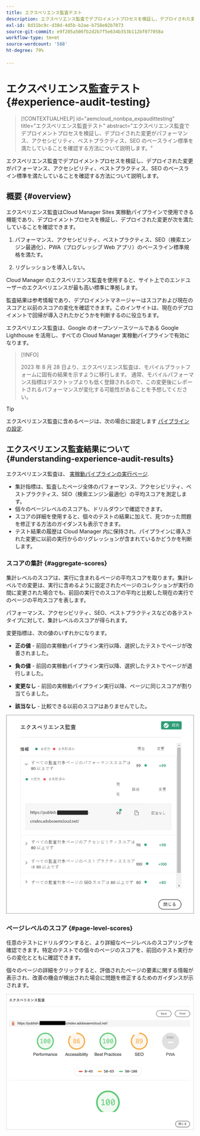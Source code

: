 ```yaml
---
title: エクスペリエンス監査テスト
description: エクスペリエンス監査でデプロイメントプロセスを検証し、デプロイされた変更がパフォーマンス、アクセシビリティ、ベストプラクティス、SEO のベースライン標準を満たしていることを確認する方法について説明します。
exl-id: 8d31bc9c-d38d-4d5b-b2ae-b758e02b7073
source-git-commit: e9f205a506fb2d2b7f5e634b353b112bf077058a
workflow-type: tm+mt
source-wordcount: '588'
ht-degree: 79%

---
```



# エクスペリエンス監査テスト {#experience-audit-testing}

>[!CONTEXTUALHELP]
>id="aemcloud_nonbpa_expaudittesting"
>title="エクスペリエンス監査テスト"
>abstract="エクスペリエンス監査でデプロイメントプロセスを検証し、デプロイされた変更がパフォーマンス、アクセシビリティ、ベストプラクティス、SEO のベースライン標準を満たしていることを確認する方法について説明します。"

エクスペリエンス監査でデプロイメントプロセスを検証し、デプロイされた変更がパフォーマンス、アクセシビリティ、ベストプラクティス、SEO のベースライン標準を満たしていることを確認する方法について説明します。

## 概要 {#overview}

エクスペリエンス監査はCloud Manager Sites 実稼動パイプラインで使用できる機能であり、デプロイメントプロセスを検証し、デプロイされた変更が次を満たしていることを確認できます。

1. パフォーマンス、アクセシビリティ、ベストプラクティス、SEO（検索エンジン最適化）、PWA（プログレッシブ Web アプリ）のベースライン標準規格を満たす。

1. リグレッションを導入しない。

Cloud Manager のエクスペリエンス監査を使用すると、サイト上でのエンドユーザーのエクスペリエンスが最も高い標準に準拠します。

監査結果は参考情報であり、デプロイメントマネージャーはスコアおよび現在のスコアと以前のスコアの変化を確認できます。このインサイトは、現在のデプロイメントで回帰が導入されたかどうかを判断するのに役立ちます。

エクスペリエンス監査は、Google のオープンソースツールである Google Lighthouse を活用し、すべての Cloud Manager 実稼動パイプラインで有効になります。

>[!INFO]
>
>2023 年 8 月 28 日より、エクスペリエンス監査は、モバイルプラットフォームに固有の結果を示すように移行します。 通常、モバイルパフォーマンス指標はデスクトップよりも低く登録されるので、この変更後にレポートされるパフォーマンスが変化する可能性があることを予想してください。

>[!TIP]
>
>エクスペリエンス監査に含めるページは、次の場合に設定します [パイプラインの設定](/help/implementing/cloud-manager/configuring-pipelines/configuring-production-pipelines.md#full-stack-code).

## エクスペリエンス監査結果について {#understanding-experience-audit-results}

エクスペリエンス監査は、 [実稼動パイプラインの実行ページ](/help/implementing/cloud-manager/deploy-code.md).

* 集計指標は、監査したページ全体のパフォーマンス、アクセシビリティ、ベストプラクティス、SEO（検索エンジン最適化）の平均スコアを測定します。
* 個々のページレベルのスコアも、ドリルダウンで確認できます。
* スコアの詳細を使用すると、個々のテストの結果に加えて、見つかった問題を修正する方法のガイダンスも表示できます。
* テスト結果の履歴は Cloud Manager 内に保持され、パイプラインに導入された変更に以前の実行からのリグレッションが含まれているかどうかを判断します。

### スコアの集計 {#aggregate-scores}

集計レベルのスコアは、実行に含まれるページの平均スコアを取ります。集計レベルでの変更は、実行に含めるように設定されたページのコレクションが実行の間に変更された場合でも、前回の実行でのスコアの平均と比較した現在の実行でのページの平均スコアを表します。

パフォーマンス、アクセシビリティ、SEO、ベストプラクティスなどの各テストタイプに対して、集計レベルのスコアが得られます。

変更指標は、次の値のいずれかになります。

* **正の値** - 前回の実稼動パイプライン実行以降、選択したテストでページが改善されました。

* **負の値** - 前回の実稼動パイプライン実行以降、選択したテストでページが退行しました。

* **変更なし** - 前回の実稼動パイプライン実行以降、ページに同じスコアが割り当てらました。

* **該当なし** - 比較できる以前のスコアはありませんでした。

![エクスペリエンス監査結果](/help/implementing/cloud-manager/assets/exp-audit-1.png)

### ページレベルのスコア {#page-level-scores}

任意のテストにドリルダウンすると、より詳細なページレベルのスコアリングを確認できます。特定のテストでの個々のページのスコアを、前回のテスト実行からの変化とともに確認できます。

個々のページの詳細をクリックすると、評価されたページの要素に関する情報が表示され、改善の機会が検出された場合に問題を修正するためのガイダンスが示されます。

![ページレベルのスコア](/help/implementing/cloud-manager/assets/exp-audit-2.png)
